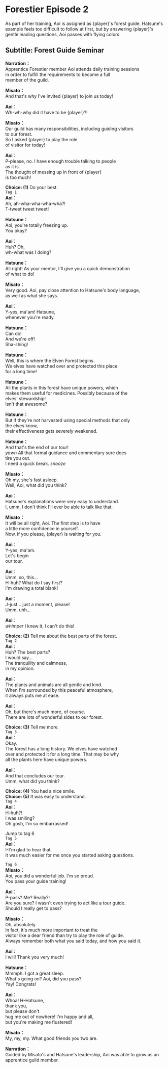 # Forestier Episode 2
As part of her training, Aoi is assigned as {player}'s forest guide. Hatsune's example feels too difficult to follow at first, but by answering {player}'s gentle leading questions, Aoi passes with flying colors.
  
## Subtitle: Forest Guide Seminar
  
**Narration：**  
Apprentice Forestier member Aoi attends daily training sessions  
in order to fulfill the requirements to become a full  
member of the guild.  
  
**Misato：**  
And that's why I've invited {player} to join us today!  
  
**Aoi：**  
Wh-wh-why did it have to be {player}?!  
  
**Misato：**  
Our guild has many responsibilities, including guiding visitors  
to our forest.  
So I asked {player} to play the role  
of visitor for today!  
  
**Aoi：**  
P-please, no. I have enough trouble talking to people  
as it is.  
The thought of messing up in front of {player}  
is too much!  
  
**Choice: (1)**  Do your best.  
`Tag 1`  
**Aoi：**  
Ah, ah-wha-wha-wha-wha?!  
T-tweet tweet tweet!  
  
**Hatsune：**  
Aoi, you're totally freezing up.  
You okay?  
  
**Aoi：**  
Huh? Oh,  
wh-what was I doing?  
  
**Hatsune：**  
All right! As your mentor, I'll give you a quick demonstration  
of what to do!  
  
**Misato：**  
Very good. Aoi, pay close attention to Hatsune's body language,  
as well as what she says.  
  
**Aoi：**  
Y-yes, ma'am! Hatsune,  
whenever you're ready.  
  
**Hatsune：**  
Can do!  
And we're off!  
Sha-shing!  
  
**Hatsune：**  
Well, this is where the Elven Forest begins.  
We elves have watched over and protected this place  
for a long time!  
  
**Hatsune：**  
All the plants in this forest have unique powers, which  
makes them useful for medicines. Possibly because of the  
elves' stewardship!  
Isn't that awesome?  
  
**Hatsune：**  
But if they're not harvested using special methods that only  
the elves know,  
their effectiveness gets severely weakened.  
  
**Hatsune：**  
And that's the end of our tour!  
*yawn* All that formal guidance and commentary sure does  
tire you out.  
I need a quick break. *snooze*  
  
**Misato：**  
Oh my, she's fast asleep.  
Well, Aoi, what did you think?  
  
**Aoi：**  
Hatsune's explanations were very easy to understand.  
I, umm, I don't think I'll ever be able to talk like that.  
  
**Misato：**  
It will be all right, Aoi. The first step is to have  
a little more confidence in yourself.  
Now, if you please, {player} is waiting for you.  
  
**Aoi：**  
Y-yes, ma'am.  
Let's begin  
 our tour.  
  
**Aoi：**  
Umm, so, this...  
H-huh? What do I say first?  
I'm drawing a total blank!  
  
**Aoi：**  
J-just... just a moment, please!  
Umm, uhh...  
  
**Aoi：**  
*whimper* I knew it, I can't do this!  
  
**Choice: (2)**  Tell me about the best parts of the forest.  
`Tag 2`  
**Aoi：**  
Huh? The best parts?  
 I would say...  
The tranquility and calmness,  
in my opinion.  
  
**Aoi：**  
The plants and animals are all gentle and kind.  
When I'm surrounded by this peaceful atmosphere,  
it always puts me at ease.  
  
**Aoi：**  
Oh, but there's much more, of course.  
There are lots of wonderful sides to our forest.  
  
**Choice: (3)**  Tell me more.  
`Tag 3`  
**Aoi：**  
Okay.  
The forest has a long history. We elves have watched  
over and protected it for a long time. That may be why  
all the plants here have unique powers.  
  
**Aoi：**  
And that concludes our tour.  
Umm, what did you think?  
  
**Choice: (4)**  You had a nice smile.  
**Choice: (5)**  It was easy to understand.  
`Tag 4`  
**Aoi：**  
H-huh?!  
I was smiling?  
Oh gosh, I'm so embarrassed!  
  
Jump to tag 6  
`Tag 5`  
**Aoi：**  
I-I'm glad to hear that.  
It was much easier for me once you started asking questions.  
  
`Tag 6`  
**Misato：**  
Aoi, you did a wonderful job. I'm so proud.  
You pass your guide training!  
  
**Aoi：**  
P-pass? Me? Really?!  
Are you sure? I wasn't even trying to act like a tour guide.  
Should I really get to pass?  
  
**Misato：**  
Oh, absolutely.  
In fact, it's much more important to treat the  
visitor like a dear friend than try to play the role of guide.  
Always remember both what you said today, and how you said it.  
  
**Aoi：**  
I will! Thank you very much!  
  
**Hatsune：**  
Mmmph. I got a great sleep.  
What's going on? Aoi, did you pass?  
Yay! Congrats!  
  
**Aoi：**  
Whoa! H-Hatsune,  
thank you,  
but please don't  
hug me out of nowhere! I'm happy and all,  
but you're making me flustered!  
  
**Misato：**  
My, my, my. What good friends you two are.  
  
**Narration：**  
Guided by Misato's and Hatsune's leadership, Aoi was able to grow as an apprentice guild member.  
